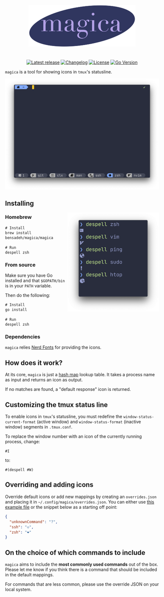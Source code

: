 <p align="center">
  <img src="assets/magica.png" width="350" />
</p>

#

<div align="center">

[![Latest release](https://img.shields.io/github/v/release/bensadeh/magica?style=flat&label=stable&color=e1acff&labelColor=292D3E)](https://github.com/bensadeh/circumflex/releases)
[![Changelog](https://img.shields.io/badge/docs-changelog-9cc4ff?style=flat&labelColor=292D3E)](https://github.com/bensadeh/magica/blob/master/CHANGELOG.md)
[![License](https://img.shields.io/github/license/bensadeh/magica?style=flat&color=c3e88d&labelColor=292D3E)](https://github.com/bensadeh/magica/blob/master/LICENSE)
[![Go Version](https://img.shields.io/github/go-mod/go-version/bensadeh/circumflex?style=flat&color=ffe585&labelColor=292D3E)](https://github.com/bensadeh/circumflex/blob/master/go.mod)
</div>

`magica` is a tool for showing icons in `tmux`'s statusline. 

<p align="center">
  <img src="assets/example2.png" width="700" />
</p>

## Installing

<img align="right" width="300" src="assets/example3.png" alt="Screenshot">

### Homebrew

```console
# Install
brew install bensadeh/magica/magica

# Run
despell zsh
```

### From source

Make sure you have Go installed and that `$GOPATH/bin` is in your `PATH` variable.

Then do the following: 

```console
# Install
go install

# Run
despell zsh
```

### Dependencies

`magica` relies [Nerd Fonts](https://www.nerdfonts.com) for providing the icons.

## How does it work?

At its core, `magica` is just a [hash map](https://en.wikipedia.org/wiki/Hash_table) lookup table. It takes a 
process name as input and returns an icon as output. 

If no matches are found, a "default response" icon is returned.

## Customizing the tmux status line

To enable icons in `tmux`'s statusline, you must redefine the `window-status-current-format` (active window) and 
`window-status-format` (inactive window) segments in `.tmux.conf`.

To replace the window number with an icon of the currently running process, change:
```
#I
```
to:

```
#(despell #W)
```
## Overriding and adding icons

Override default icons or add new mappings by creating an `overrides.json` and placing it in
`~/.config/magica/overrides.json`. You can either use [this example file](/example) or the snippet 
below as a starting off point:

```json
{
  "unknownCommand": "?",
  "ssh": "◇",
  "zsh": "❤"
}
```


## On the choice of which commands to include

`magica` aims to include the **most commonly used commands** out of the box. Please let me know if 
you think there is a command that should be included in the default mappings.

For commands that are less common, please use the override JSON on your local system. 

